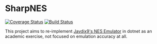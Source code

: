 # SharpNES
[![Coverage Status](https://coveralls.io/repos/github/Machinarius/SharpNES/badge.svg)](https://coveralls.io/github/Machinarius/SharpNES)
[![Build Status](https://travis-ci.com/Machinarius/SharpNES.svg?branch=master)](https://travis-ci.com/Machinarius/SharpNES)

This project aims to re-implement [Javdix9's NES Emulator](https://github.com/OneLoneCoder/olcNES) in dotnet as an academic exercise, not focused on emulation accuracy at all.
